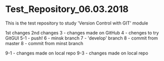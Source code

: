 ﻿# Test_Repository_06.03.2018
This is the test repository to study 'Version Control with GIT' module

1st changes
2nd changes
3 - changes made on GitHub
4 - chenges to try GitGUI
5-1 - push!
6 - minsk branch
7 - 'develop' branch
8 - commit from master
8 - commit from minst branch


9-1 - changes made on local repo
9-3 - changes made on local repo
